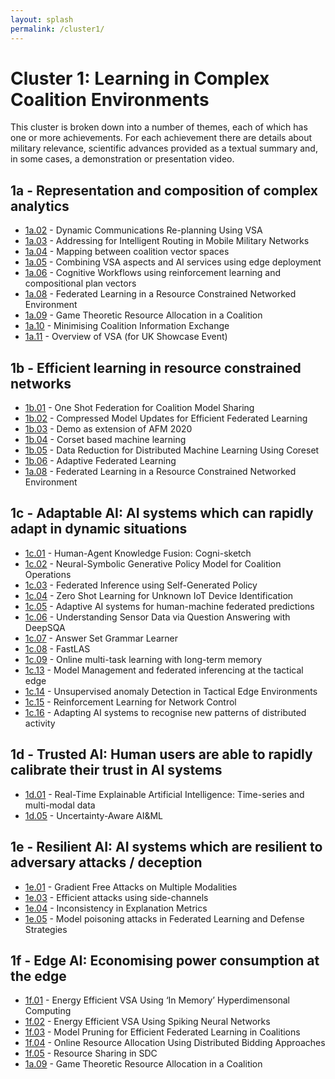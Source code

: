 ```yaml
---
layout: splash
permalink: /cluster1/
---
```


# Cluster 1: Learning in Complex Coalition Environments

This cluster is broken down into a number of themes, each of which has one or more achievements.  For each
achievement there are details about military relevance, scientific advances provided as a textual summary
and, in some cases, a demonstration or presentation video.

## 1a - Representation and composition of complex analytics
* [1a.02](/1a02/) - Dynamic Communications Re-planning Using VSA
* [1a.03](/1a03/) - Addressing for Intelligent Routing in Mobile Military Networks
* [1a.04](/1a04/) - Mapping between coalition vector spaces
* [1a.05](/1a05/) - Combining VSA aspects and AI services using edge deployment
* [1a.06](/1a06/) - Cognitive Workflows using reinforcement learning and compositional plan vectors
* [1a.08](/1a08/) - Federated Learning in a Resource Constrained Networked Environment
* [1a.09](/1a09/) - Game Theoretic Resource Allocation in a Coalition
* [1a.10](/1a10/) - Minimising Coalition Information Exchange
* [1a.11](/1a11/) - Overview of VSA (for UK Showcase Event)

## 1b - Efficient learning in resource constrained networks
* [1b.01](/1b01/) - One Shot Federation for Coalition Model Sharing
* [1b.02](/1b02/) - Compressed Model Updates for Efficient Federated Learning
* [1b.03](/1b03/) - Demo as extension of AFM 2020
* [1b.04](/1b04/) - Corset based machine learning
* [1b.05](/1b05/) - Data Reduction for Distributed Machine Learning Using Coreset
* [1b.06](/1b06/) - Adaptive Federated Learning
* [1a.08](/1b08/) - Federated Learning in a Resource Constrained Networked Environment

## 1c - Adaptable AI: AI systems which can rapidly adapt in dynamic situations
* [1c.01](/1c01/) - Human-Agent Knowledge Fusion: Cogni-sketch
* [1c.02](/1c02/) - Neural-Symbolic Generative Policy Model for Coalition Operations
* [1c.03](/1c03/) - Federated Inference using Self-Generated Policy
* [1c.04](/1c04/) - Zero Shot Learning for Unknown IoT Device Identification
* [1c.05](/1c05/) - Adaptive AI systems for human-machine federated predictions
* [1c.06](/1c06/) - Understanding Sensor Data via Question Answering with DeepSQA
* [1c.07](/1c07/) - Answer Set Grammar Learner
* [1c.08](/1c08/) - FastLAS
* [1c.09](/1c09/) - Online multi-task learning with long-term memory
* [1c.13](/1c13/) - Model Management and federated inferencing at the tactical edge
* [1c.14](/1c14/) - Unsupervised anomaly Detection in Tactical Edge Environments
* [1c.15](/1c15/) - Reinforcement Learning for Network Control
* [1c.16](/1c16/) - Adapting AI systems to recognise new patterns of distributed activity

## 1d - Trusted AI: Human users are able to rapidly calibrate their trust in AI systems
* [1d.01](/1d01/) - Real-Time Explainable Artificial Intelligence: Time-series and multi-modal data
* [1d.05](/1d05/) - Uncertainty-Aware AI&ML

## 1e - Resilient AI: AI systems which are resilient to adversary attacks / deception
* [1e.01](/1e01/) - Gradient Free Attacks on Multiple Modalities
* [1e.03](/1e03/) - Efficient attacks using side-channels
* [1e.04](/1e04/) - Inconsistency in Explanation Metrics	 
* [1e.05](/1e05/) - Model poisoning attacks in Federated Learning and Defense Strategies

## 1f - Edge AI: Economising power consumption at the edge
* [1f.01](/1f01/) - Energy Efficient VSA Using ‘In Memory’ Hyperdimensonal Computing
* [1f.02](/1f02/) - Energy Efficient VSA Using Spiking Neural Networks
* [1f.03](/1f03/) - Model Pruning for Efficient Federated Learning in Coalitions
* [1f.04](/1f04/) - Online Resource Allocation Using Distributed Bidding Approaches
* [1f.05](/1f05/) - Resource Sharing in SDC
* [1a.09](/1f09/) - Game Theoretic Resource Allocation in a Coalition
